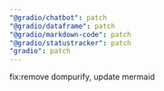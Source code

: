 ```yaml
---
"@gradio/chatbot": patch
"@gradio/dataframe": patch
"@gradio/markdown-code": patch
"@gradio/statustracker": patch
"gradio": patch
---
```


fix:remove dompurify, update mermaid
